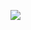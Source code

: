 [![](https://jitpack.io/v/r3back/WorldGuardWrapper.svg)](https://jitpack.io/#r3back/WorldGuardWrapper)
